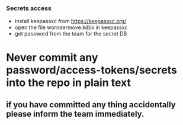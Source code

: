 ### Secrets access

* install keepassxc from https://keepassxc.org/
* open the file worndermove.kdbx in keepassxc
* get password from the team for the secret DB

# Never commit any password/access-tokens/secrets into the repo in plain text
## if you have committed any thing accidentally please inform the team immediately.  